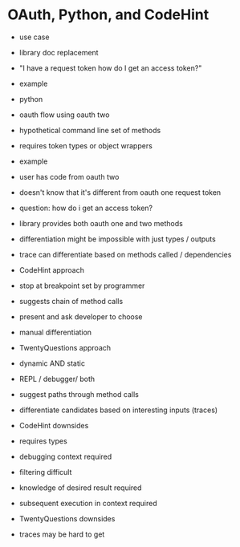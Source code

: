 # OAuth, Python, and CodeHint

- use case
 - library doc replacement
 - "I have a request token how do I get an access token?"

- example
 - python
 - oauth flow using oauth two
 - hypothetical command line set of methods
 - requires token types or object wrappers

- example
 - user has code from oauth two
 - doesn't know that it's different from oauth one request token
 - question: how do i get an access token?
 - library provides both oauth one and two methods
 - differentiation might be impossible with just types / outputs
 - trace can differentiate based on methods called / dependencies

- CodeHint approach
 - stop at breakpoint set by programmer
 - suggests chain of method calls
 - present and ask developer to choose
 - manual differentiation

- TwentyQuestions approach
 - dynamic AND static
 - REPL / debugger/ both
 - suggest paths through method calls
 - differentiate candidates based on interesting inputs (traces)

- CodeHint downsides
 - requires types
 - debugging context required
 - filtering difficult
  - knowledge of desired result required
  - subsequent execution in context required

- TwentyQuestions downsides
 - traces may be hard to get
